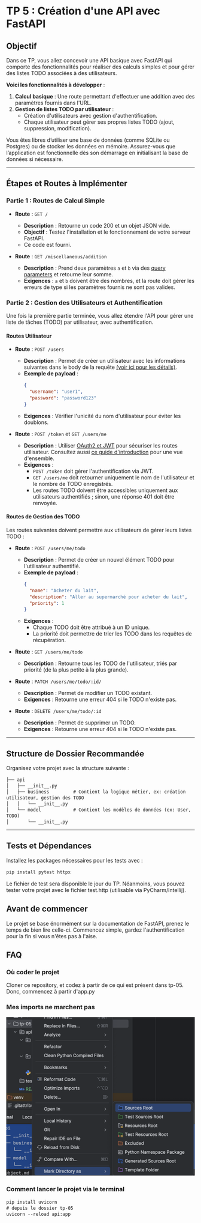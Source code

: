 # TP 5 : Création d'une API avec FastAPI

## Objectif

Dans ce TP, vous allez concevoir une API basique avec FastAPI qui comporte des fonctionnalités pour réaliser des calculs simples et pour gérer des listes TODO associées à des utilisateurs.

**Voici les fonctionnalités à développer** :

1. **Calcul basique** : Une route permettant d'effectuer une addition avec des paramètres fournis dans l'URL.
2. **Gestion de listes TODO par utilisateur** :
    - Création d'utilisateurs avec gestion d'authentification.
    - Chaque utilisateur peut gérer ses propres listes TODO (ajout, suppression, modification).

Vous êtes libres d’utiliser une base de données (comme SQLite ou Postgres) ou de stocker les données en mémoire. Assurez-vous que l’application est fonctionnelle dès son démarrage en initialisant la base de données si nécessaire.

---

## Étapes et Routes à Implémenter

### Partie 1 : Routes de Calcul Simple

- **Route** : `GET /`
    - **Description** : Retourne un code 200 et un objet JSON vide.
    - **Objectif** : Testez l'installation et le fonctionnement de votre serveur FastAPI.
    - Ce code est fourni.

- **Route** : `GET /miscellaneous/addition`
    - **Description** : Prend deux paramètres `a` et `b` via des [query parameters](https://fastapi.tiangolo.com/tutorial/query-params/#query-parameters) et retourne leur somme.
    - **Exigences** : `a` et `b` doivent être des nombres, et la route doit gérer les erreurs de type si les paramètres fournis ne sont pas valides.

### Partie 2 : Gestion des Utilisateurs et Authentification

Une fois la première partie terminée, vous allez étendre l'API pour gérer une liste de tâches (TODO) par utilisateur, avec authentification.

#### Routes Utilisateur

- **Route** : `POST /users`
    - **Description** : Permet de créer un utilisateur avec les informations suivantes dans le body de la requête [(voir ici pour les détails)](https://fastapi.tiangolo.com/tutorial/body/).
    - **Exemple de payload** :
      ```json
      {
        "username": "user1",
        "password": "password123"
      }
      ```
    - **Exigences** : Vérifier l'unicité du nom d'utilisateur pour éviter les doublons.

- **Route** : `POST /token` et `GET /users/me`
    - **Description** : Utiliser [OAuth2 et JWT](https://fastapi.tiangolo.com/tutorial/security/oauth2-jwt) pour sécuriser les routes utilisateur. Consultez aussi [ce guide d'introduction](https://fastapi.tiangolo.com/tutorial/security/) pour une vue d'ensemble.
    - **Exigences** :
        - `POST /token` doit gérer l'authentification via JWT.
        - `GET /users/me` doit retourner uniquement le nom de l'utilisateur et le nombre de TODO enregistrés.
        - Les routes TODO doivent être accessibles uniquement aux utilisateurs authentifiés ; sinon, une réponse 401 doit être renvoyée.

#### Routes de Gestion des TODO

Les routes suivantes doivent permettre aux utilisateurs de gérer leurs listes TODO :

- **Route** : `POST /users/me/todo`
    - **Description** : Permet de créer un nouvel élément TODO pour l'utilisateur authentifié.
    - **Exemple de payload** :
      ```json
      {
        "name": "Acheter du lait",
        "description": "Aller au supermarché pour acheter du lait",
        "priority": 1
      }
      ```
    - **Exigences** :
        - Chaque TODO doit être attribué à un ID unique.
        - La priorité doit permettre de trier les TODO dans les requêtes de récupération.

- **Route** : `GET /users/me/todo`
    - **Description** : Retourne tous les TODO de l'utilisateur, triés par priorité (de la plus petite à la plus grande).

- **Route** : `PATCH /users/me/todo/:id/`
    - **Description** : Permet de modifier un TODO existant.
    - **Exigences** : Retourne une erreur 404 si le TODO n'existe pas.

- **Route** : `DELETE /users/me/todo/:id`
    - **Description** : Permet de supprimer un TODO.
    - **Exigences** : Retourne une erreur 404 si le TODO n'existe pas.

---

## Structure de Dossier Recommandée

Organisez votre projet avec la structure suivante :

```
├── api
│   ├── __init__.py
│   ├── business         # Contient la logique métier, ex: création utilisateur, gestion des TODO
│   │   └── __init__.py
│   └── model            # Contient les modèles de données (ex: User, TODO)
│       └── __init__.py
```

---

## Tests et Dépendances

Installez les packages nécessaires pour les tests avec :

```bash
pip install pytest httpx
```

Le fichier de test sera disponible le jour du TP.
Néanmoins, vous pouvez tester votre projet avec le fichier test.http (utilisable via PyCharm/Intellij).

## Avant de commencer

Le projet se base énormément sur la documentation de FastAPI, prenez le temps de bien lire celle-ci.
Commencez simple, gardez l'authentification pour la fin si vous n'êtes pas à l'aise.

## FAQ

### Où coder le projet

Cloner ce repository, et codez à partir de ce qui est présent dans tp-05.
Donc, commencez à partir d'app.py

### Mes imports ne marchent pas

![Image](./res/img.png)

### Comment lancer le projet via le terminal 

```shell
pip install uvicorn
# depuis le dossier tp-05
uvicorn --reload api:app
```